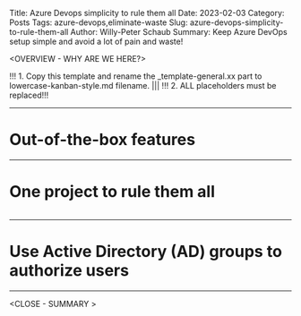 Title: Azure Devops simplicity to rule them all
Date: 2023-02-03
Category: Posts 
Tags: azure-devops,eliminate-waste
Slug: azure-devops-simplicity-to-rule-them-all
Author: Willy-Peter Schaub
Summary: Keep Azure DevOps setup simple and avoid a lot of pain and waste!

<OVERVIEW - WHY ARE WE HERE?>

!!! 1. Copy this template and rename the _template-general.xx part to lowercase-kanban-style.md filename. |||
!!! 2. ALL <X> placeholders must be replaced!!!

---

# Out-of-the-box features

<TBD>

---

# One project to rule them all

> ![<SAMPLE PIC>](../images/<SLUG>-<1>.png) 

<TBD>

---

# Use Active Directory (AD) groups to authorize users

<TBD>

---

<CLOSE - SUMMARY >

